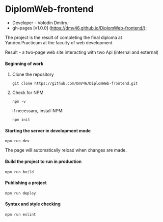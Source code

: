 # DiplomWeb-frontend

- Developer - Volodin Dmitry;
- gh-pages [v1.0.0] (https://dmv46.github.io/DiplomWeb-frontend/);

The project is the result of completing the final diploma at Yandex.Practicum at the faculty of web development

Result - a two-page web site interacting with two Api (internal and external)

#### Beginning of work

1. Clone the repository
    ```
    git clone https://github.com/DmV46/DiplomWeb-frontend.git
    ```

2. Check for NPM
    ```
    npm -v
    ```

    if necessary, install NPM
    ```
    npm init
    ```

#### Starting the server in development mode
```
npm run dev
```

The page will automatically reload when changes are made.

#### Build the project to run in production
```
npm run build
```

#### Publishing a project
```
npm run deploy
```

#### Syntax and style checking
```
npm run eslint
```

